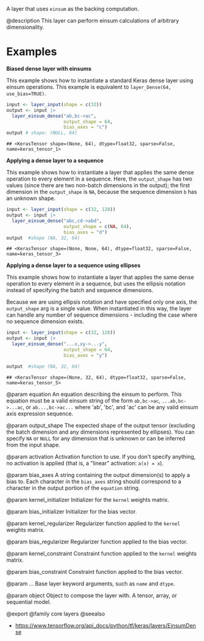 A layer that uses `einsum` as the backing computation.

@description
This layer can perform einsum calculations of arbitrary dimensionality.

# Examples
**Biased dense layer with einsums**

This example shows how to instantiate a standard Keras dense layer using
einsum operations. This example is equivalent to
`layer_Dense(64, use_bias=TRUE)`.


```r
input <- layer_input(shape = c(32))
output <- input |>
  layer_einsum_dense("ab,bc->ac",
                     output_shape = 64,
                     bias_axes = "c")
output # shape: (NULL, 64)
```

```
## <KerasTensor shape=(None, 64), dtype=float32, sparse=False, name=keras_tensor_1>
```

**Applying a dense layer to a sequence**

This example shows how to instantiate a layer that applies the same dense
operation to every element in a sequence. Here, the `output_shape` has two
values (since there are two non-batch dimensions in the output); the first
dimension in the `output_shape` is `NA`, because the sequence dimension
`b` has an unknown shape.


```r
input <- layer_input(shape = c(32, 128))
output <- input |>
  layer_einsum_dense("abc,cd->abd",
                     output_shape = c(NA, 64),
                     bias_axes = "d")
output  #shape (NA, 32, 64)
```

```
## <KerasTensor shape=(None, None, 64), dtype=float32, sparse=False, name=keras_tensor_3>
```

**Applying a dense layer to a sequence using ellipses**

This example shows how to instantiate a layer that applies the same dense
operation to every element in a sequence, but uses the ellipsis notation
instead of specifying the batch and sequence dimensions.

Because we are using ellipsis notation and have specified only one axis, the
`output_shape` arg is a single value. When instantiated in this way, the
layer can handle any number of sequence dimensions - including the case
where no sequence dimension exists.


```r
input <- layer_input(shape = c(32, 128))
output <- input |>
  layer_einsum_dense("...x,xy->...y",
                     output_shape = 64,
                     bias_axes = "y")

output  #shape (NA, 32, 64)
```

```
## <KerasTensor shape=(None, 32, 64), dtype=float32, sparse=False, name=keras_tensor_5>
```

@param equation
An equation describing the einsum to perform.
This equation must be a valid einsum string of the form
`ab,bc->ac`, `...ab,bc->...ac`, or
`ab...,bc->ac...` where 'ab', 'bc', and 'ac' can be any valid einsum
axis expression sequence.

@param output_shape
The expected shape of the output tensor
(excluding the batch dimension and any dimensions
represented by ellipses). You can specify `NA` or `NULL` for any dimension
that is unknown or can be inferred from the input shape.

@param activation
Activation function to use. If you don't specify anything,
no activation is applied
(that is, a "linear" activation: `a(x) = x`).

@param bias_axes
A string containing the output dimension(s)
to apply a bias to. Each character in the `bias_axes` string
should correspond to a character in the output portion
of the `equation` string.

@param kernel_initializer
Initializer for the `kernel` weights matrix.

@param bias_initializer
Initializer for the bias vector.

@param kernel_regularizer
Regularizer function applied to the `kernel` weights
matrix.

@param bias_regularizer
Regularizer function applied to the bias vector.

@param kernel_constraint
Constraint function applied to the `kernel` weights
matrix.

@param bias_constraint
Constraint function applied to the bias vector.

@param ...
Base layer keyword arguments, such as `name` and `dtype`.

@param object
Object to compose the layer with. A tensor, array, or sequential model.

@export
@family core layers
@seealso
+ <https://www.tensorflow.org/api_docs/python/tf/keras/layers/EinsumDense>

